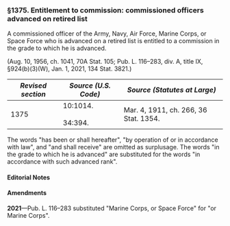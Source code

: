 ### §1375. Entitlement to commission: commissioned officers advanced on retired list ###

A commissioned officer of the Army, Navy, Air Force, Marine Corps, or Space Force who is advanced on a retired list is entitled to a commission in the grade to which he is advanced.

(Aug. 10, 1956, ch. 1041, 70A Stat. 105; Pub. L. 116–283, div. A, title IX, §924(b)(3)(W), Jan. 1, 2021, 134 Stat. 3821.)

|*Revised section*|  *Source (U.S. Code)*   |    *Source (Statutes at Large)*     |
|-----------------|-------------------------|-------------------------------------|
|      1375       |10:1014.<br/><br/>34:394.|Mar. 4, 1911, ch. 266, 36 Stat. 1354.|

The words "has been or shall hereafter", "by operation of or in accordance with law", and "and shall receive" are omitted as surplusage. The words "in the grade to which he is advanced" are substituted for the words "in accordance with such advanced rank".

#### **Editorial Notes** ####

#### Amendments ####

**2021**—Pub. L. 116–283 substituted "Marine Corps, or Space Force" for "or Marine Corps".
